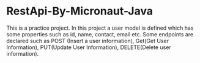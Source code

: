 # RestApi-By-Micronaut-Java
This is a practice project. In this project a user model is defined which has some properties such as id, name, contact, email etc. Some endpoints are declared such as POST (Insert a user information), Get(Get User Information), PUT(Update User Information), DELETE(Delete user information). 
